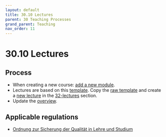 ```yaml
---
layout: default
title: 30.10 Lectures
parent: 30 Teaching Processes
grand_parent: Teaching
nav_order: 11
---
```


# 30.10 Lectures

## Process

- When creating a new course: [add a new module](30.09.new_modules.html).
- Lectures are based on this [template](30.10.lecture_template.html). Copy the [raw template](https://raw.githubusercontent.com/digital-work-lab/handbook/main/docs/teaching/30_processes/30.10.lecture_template.md) and create a [new lecture](https://github.com/digital-work-lab/handbook/new/main/docs/teaching/32_lectures) in the [32-lectures](../32_lectures/) section.
- Update the [overview](30.01.goals.html).

## Applicable regulations

- [Ordnung zur Sicherung der Qualität in Lehre und Studium](https://www.uni-bamberg.de/fileadmin/www.abt-studium/Rechtsvorschriften/1Organisation/Evaluation%20Lehre%20Studium/O-Sicherung-Qualitaet-Lehre-Studium-1.pdf)
